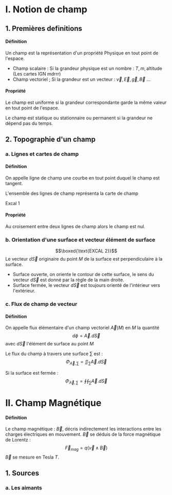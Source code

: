 # I. Notion de champ
## 1. Premières definitions
#### Définition
Un champ est la représentation d'un propriété Physique en tout point de l'espace. 

- Champ scalaire : Si la grandeur physique est un nombre : $T, m, \text{altitude}$ (Les cartes IGN mdrrr)
- Champ vectoriel ; Si la grandeur est un vecteur : $\vec{v}, \vec{E}, \vec{g}, \vec{B}$ ...

#### Propriété
Le champ est uniforme si la grandeur correspondante garde la même valeur en tout point de l'espace. 

Le champ est statique ou stationnaire ou permanent si la grandeur ne dépend pas du temps. 

## 2. Topographie d'un champ
### a. Lignes et cartes  de champ
#### Définition
On appelle ligne de champ une courbe en tout point duquel le champ est tangent. 

L'ensemble des lignes de champ représenta la carte de champ

Excal 1

#### Propriété
Au croisement entre deux lignes de champ alors le champ est nul.

### b. Orientation d'une surface et vecteur élément de surface
$$\boxed{\text{EXCAL 2}}$$
Le vecteur $d\vec{S}$ originaire du point $M$ de la surface est perpendiculaire à la surface. 

- Surface ouverte, on oriente le contour de cette surface, le sens du vecteur $d\vec{S}$ est donné par la règle de la main droite. 
- Surface fermée, le vecteur $d\vec{S}$ est toujours orienté de l'intérieur vers l'extérieur. 

### c. Flux de champ de vecteur
#### Définition
On appelle flux élémentaire d'un champ vectoriel $\vec{A}(M)$ en $M$ la quantité
$$d\phi = \vec{A}.d\vec{S}$$
avec $d\vec{S}$ l'élément de surface au point $M$

Le flux du champ à travers une surface $\sum$ est :
$$\Phi_{\vec{A}, \sum} = \iint_{\sum} \vec{A}.d\vec{S}$$

Si la surface est fermée : 
$$\Phi_{\vec{A}, \sum} = \oint\oint_{\sum} \vec{A}.d\vec{S} $$

# II. Champ Magnétique
#### Définition
Le champ magnétique : $\vec{B}$, décris indirectement les interactions entre les charges électriques en mouvement. 
$\vec{B}$ se déduis de la force magnétique de Lorentz :
$$\vec{F}_{mag} = q(\vec{v} \wedge \vec{B})$$
$\vec{B}$ se mesure en Tesla $T$. 

## 1. Sources
### a. Les aimants
